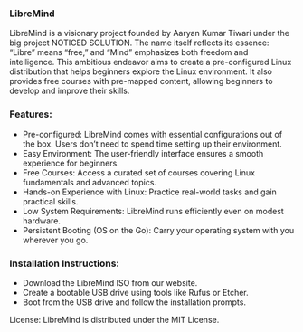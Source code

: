 ### LibreMind
LibreMind is a visionary project founded by Aaryan Kumar Tiwari under the big project NOTICED SOLUTION. The name itself reflects its essence: “Libre” means “free,” and “Mind” emphasizes both freedom and intelligence. This ambitious endeavor aims to create a pre-configured Linux distribution that helps beginners explore the Linux environment. It also provides free courses with pre-mapped content, allowing beginners to develop and improve their skills.

### Features:
- Pre-configured:
LibreMind comes with essential configurations out of the box. Users don’t need to spend time setting up their environment.
- Easy Environment:
The user-friendly interface ensures a smooth experience for beginners.
- Free Courses:
Access a curated set of courses covering Linux fundamentals and advanced topics.
- Hands-on Experience with Linux:
Practice real-world tasks and gain practical skills.
- Low System Requirements:
LibreMind runs efficiently even on modest hardware.
- Persistent Booting (OS on the Go):
Carry your operating system with you wherever you go.
### Installation Instructions:
- Download the LibreMind ISO from our website.
- Create a bootable USB drive using tools like Rufus or Etcher.
- Boot from the USB drive and follow the installation prompts.
<!--Contributing:
We welcome contributions! If you’d like to contribute to LibreMind, check out our GitHub repository and submit pull requests.-->

License:
LibreMind is distributed under the MIT License.

